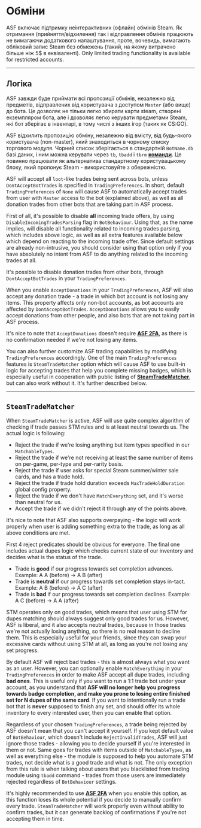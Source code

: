 # Обміни

ASF включає підтримку неінтерактивних (офлайн) обмінів Steam. Як отримання (прийняття/відхилення) так і відправлення обмінів працюють не вимагаючи додаткового налаштування, проте, вочевидь, вимагають обліковий запис Steam без обмежень (такий, на якому витрачено більше ніж 5$ в еквіваленті). Only limited trading functionality is available for restricted accounts.

---

## Логіка

ASF завжди буде приймати всі пропозиції обмінів, незалежно від предметів, відправлених від користувача з доступом `Master` (або вище) до бота. Це дозволяє не тільки легко збирати карти steam, створені екземпляром бота, але і дозволяє легко керувати предметами Steam, які бот зберігає в інвентарі, в тому числі з інших ігор (таких як CS:GO).

ASF відхилить пропозицію обміну, незалежно від вмісту, від будь-якого користувача (non-master), який знаходиться в чорному списку торгового модуля. Чорний список зберігається в стандартній `BotName.db` базі даних, і ним можна керувати через `tb`, `tbadd` і `tbrm` **[команди](https://github.com/JustArchiNET/ArchiSteamFarm/wiki/Commands)**. Це повинно працювати як альтернатива стандартному користувацькому блоку, який пропонує Steam - використовуйте з обережністю.

ASF will accept all `loot`-like trades being sent across bots, unless `DontAcceptBotTrades` is specified in `TradingPreferences`. In short, default `TradingPreferences` of `None` will cause ASF to automatically accept trades from user with `Master` access to the bot (explained above), as well as all donation trades from other bots that are taking part in ASF process.

First of all, it's possible to disable **all** incoming trade offers, by using `DisableIncomingTradesParsing` flag in `BotBehaviour`. Using that, as the name implies, will disable all functionality related to incoming trades parsing, which includes above logic, as well as all extra features available below which depend on reacting to the incoming trade offer. Since default settings are already non-intrusive, you should consider using that option only if you have absolutely no intent from ASF to do anything related to the incoming trades at all.

It's possible to disable donation trades from other bots, through `DontAcceptBotTrades` in your `TradingPreferences`.

When you enable `AcceptDonations` in your `TradingPreferences`, ASF will also accept any donation trade - a trade in which bot account is not losing any items. This property affects only non-bot accounts, as bot accounts are affected by `DontAcceptBotTrades`. `AcceptDonations` allows you to easily accept donations from other people, and also bots that are not taking part in ASF process.

It's nice to note that `AcceptDonations` doesn't require **[ASF 2FA](https://github.com/JustArchiNET/ArchiSteamFarm/wiki/Two-factor-authentication)**, as there is no confirmation needed if we're not losing any items.

You can also further customize ASF trading capabilities by modifying `TradingPreferences` accordingly. One of the main `TradingPreferences` features is `SteamTradeMatcher` option which will cause ASF to use built-in logic for accepting trades that help you complete missing badges, which is especially useful in cooperation with public listing of **[SteamTradeMatcher](https://www.steamtradematcher.com)**, but can also work without it. It's further described below.

---

## `SteamTradeMatcher`

When `SteamTradeMatcher` is active, ASF will use quite complex algorithm of checking if trade passes STM rules and is at least neutral towards us. The actual logic is following:

- Reject the trade if we're losing anything but item types specified in our `MatchableTypes`.
- Reject the trade if we're not receiving at least the same number of items on per-game, per-type and per-rarity basis.
- Reject the trade if user asks for special Steam summer/winter sale cards, and has a trade hold.
- Reject the trade if trade hold duration exceeds `MaxTradeHoldDuration` global config property.
- Reject the trade if we don't have `MatchEverything` set, and it's worse than neutral for us.
- Accept the trade if we didn't reject it through any of the points above.

It's nice to note that ASF also supports overpaying - the logic will work properly when user is adding something extra to the trade, as long as all above conditions are met.

First 4 reject predicates should be obvious for everyone. The final one includes actual dupes logic which checks current state of our inventory and decides what is the status of the trade.

- Trade is **good** if our progress towards set completion advances. Example: A A (before) -> A B (after)
- Trade is **neutral** if our progress towards set completion stays in-tact. Example: A B (before) -> A C (after)
- Trade is **bad** if our progress towards set completion declines. Example: A C (before) -> A A (after)

STM operates only on good trades, which means that user using STM for dupes matching should always suggest only good trades for us. However, ASF is liberal, and it also accepts neutral trades, because in those trades we're not actually losing anything, so there is no real reason to decline them. This is especially useful for your friends, since they can swap your excessive cards without using STM at all, as long as you're not losing any set progress.

By default ASF will reject bad trades - this is almost always what you want as an user. However, you can optionally enable `MatchEverything` in your `TradingPreferences` in order to make ASF accept all dupe trades, including **bad ones**. This is useful only if you want to run a 1:1 trade bot under your account, as you understand that **ASF will no longer help you progress towards badge completion, and make you prone to losing entire finished set for N dupes of the same card**. If you want to intentionally run a trade bot that is **never** supposed to finish any set, and should offer its whole inventory to every interested user, then you can enable that option.

Regardless of your chosen `TradingPreferences`, a trade being rejected by ASF doesn't mean that you can't accept it yourself. If you kept default value of `BotBehaviour`, which doesn't include `RejectInvalidTrades`, ASF will just ignore those trades - allowing you to decide yourself if you're interested in them or not. Same goes for trades with items outside of `MatchableTypes`, as well as everything else - the module is supposed to help you automate STM trades, not decide what is a good trade and what is not. The only exception from this rule is when talking about users that you blacklisted from trading module using `tbadd` command - trades from those users are immediately rejected regardless of `BotBehaviour` settings.

It's highly recommended to use **[ASF 2FA](https://github.com/JustArchiNET/ArchiSteamFarm/wiki/Two-factor-authentication)** when you enable this option, as this function loses its whole potential if you decide to manually confirm every trade. `SteamTradeMatcher` will work properly even without ability to confirm trades, but it can generate backlog of confirmations if you're not accepting them in time.